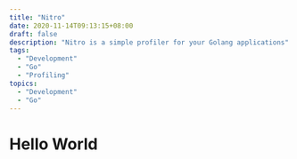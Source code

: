 ```yaml
---
title: "Nitro"
date: 2020-11-14T09:13:15+08:00
draft: false
description: "Nitro is a simple profiler for your Golang applications"
tags: 
  - "Development"
  - "Go"
  - "Profiling" 
topics: 
  - "Development"
  - "Go"
---
```


# Hello World 


